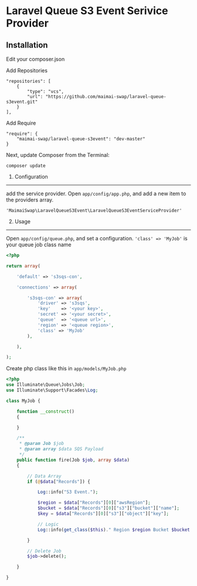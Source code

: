 Laravel Queue S3 Event Serivice Provider
======

## Installation

Edit your composer.json

Add Repositories

    "repositories": [
        {
            "type": "vcs",
            "url": "https://github.com/maimai-swap/laravel-queue-s3event.git"
        }
    ],
    
Add Require
    
	"require": {
		"maimai-swap/laravel-queue-s3event": "dev-master"
	}


Next, update Composer from the Terminal:

    composer update


1. Configuration
-------------------

add the service provider. Open `app/config/app.php`, and add a new item to the providers array.

    'MaimaiSwap\LaravelQueueS3Event\LaravelQueueS3EventServiceProvider'

2. Usage
-------------------

Open `app/config/queue.php`, and set a configuration.
`'class' => 'MyJob'` is your queue job class name

```php
<?php

return array(

	'default' => 's3sqs-con',

	'connections' => array(

        's3sqs-con' => array(
            'driver' => 's3sqs',
            'key'    => '<your key>',
            'secret' => '<your secret>',
            'queue'  => '<queue url>',
            'region' => '<queue region>',
			'class' => 'MyJob'
        ),

	),

);

```

Create php class like this in `app/models/MyJob.php`

```php
<?php
use Illuminate\Queue\Jobs\Job;
use Illuminate\Support\Facades\Log;

class MyJob {

    function __construct()
    {

    }

    /**
     * @param Job $job
     * @param array $data SQS Payload
     */
    public function fire(Job $job, array $data)
    {

        // Data Array
        if (@$data["Records"]) {

            Log::info("S3 Event.");

            $region = $data["Records"][0]["awsRegion"];
            $bucket = $data["Records"][0]["s3"]["bucket"]["name"];
            $key = $data["Records"][0]["s3"]["object"]["key"];

            // Logic
            Log::info(get_class($this)." Region $region Bucket $bucket Key $key File Uploaded.");

        }

        // Delete Job
        $job->delete();

    }

}

```

